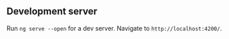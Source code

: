 ## Development server
Run `ng serve --open` for a dev server. 
Navigate to `http://localhost:4200/`.
